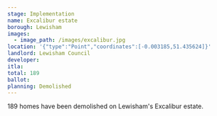```yaml
---
stage: Implementation 
name: Excalibur estate 
borough: Lewisham
images:
  - image_path: /images/excalibur.jpg
location: '{"type":"Point","coordinates":[-0.003185,51.435624]}'
landlord: Lewisham Council
developer:
itla:
total: 189
ballot:
planning: Demolished
---
```

189 homes have been demolished on Lewisham's Excalibur estate.
